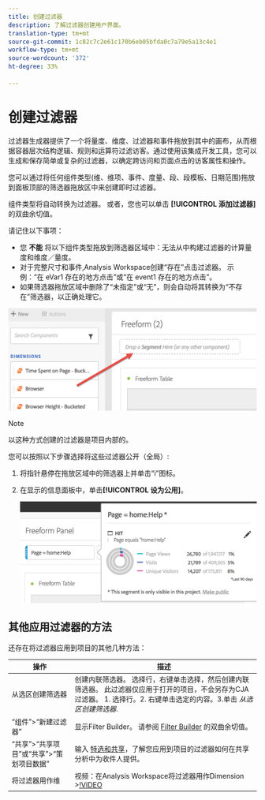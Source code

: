 ```yaml
---
title: 创建过滤器
description: 了解过滤器创建用户界面。
translation-type: tm+mt
source-git-commit: 1c82c7c2e61c170b6eb05bfda0c7a79e5a13c4e1
workflow-type: tm+mt
source-wordcount: '372'
ht-degree: 33%

---
```



# 创建过滤器

过滤器生成器提供了一个将量度、维度、过滤器和事件拖放到其中的画布，从而根据容器层次结构逻辑、规则和运算符过滤访客。通过使用该集成开发工具，您可以生成和保存简单或复杂的过滤器，以确定跨访问和页面点击的访客属性和操作。

您可以通过将任何组件类型(维、维项、事件、度量、段、段模板、日期范围)拖放到面板顶部的筛选器拖放区中来创建即时过滤器。

组件类型将自动转换为过滤器。 或者，您也可以单击 **[!UICONTROL 添加过滤器]** 的双曲余切值。

请记住以下事项：

* 您 **不能** 将以下组件类型拖放到筛选器区域中：无法从中构建过滤器的计算量度和维度／量度。
* 对于完整尺寸和事件,Analysis Workspace创建“存在”点击过滤器。 示例：“在 eVar1 存在的地方点击”或“在 event1 存在的地方点击”。
* 如果筛选器拖放区域中删除了“未指定”或“无”，则会自动将其转换为“不存在”筛选器，以正确处理它。

![](assets/segment-dropzone.png)

>[!NOTE]
>
>以这种方式创建的过滤器是项目内部的。

您可以按照以下步骤选择将这些过滤器公开（全局）:

1. 将指针悬停在拖放区域中的筛选器上并单击“i”图标。
1. 在显示的信息面板中，单击&#x200B;**[!UICONTROL 设为公用]**。

   ![](assets/segment-info.png)

## 其他应用过滤器的方法

还存在将过滤器应用到项目的其他几种方法：

| 操作 | 描述 |
|--- |--- |
| 从选区创建筛选器 | 创建内联筛选器。 选择行，右键单击选择，然后创建内联筛选器。 此过滤器仅应用于打开的项目，不会另存为CJA过滤器。 1. 选择行。2. 右键单击选定的内容。3.单击 *从选区创建筛选器*. |
| “组件”>“新建过滤器” | 显示Filter Builder。 请参阅 [Filter Builder](https://docs.adobe.com/content/help/zh-Hans/analytics/components/segmentation/segmentation-workflow/seg-build.html) 的双曲余切值。 |
| “共享”>“共享项目”或“共享”>“策划项目数据” | 输入 [特选和共享](https://docs.adobe.com/content/help/zh-Hans/analytics/analyze/analysis-workspace/curate-share/curate.html#concept_4A9726927E7C44AFA260E2BB2721AFC6)，了解您应用到项目的过滤器如何在共享分析中为收件人提供。 |
| 将过滤器用作维 | 视频：在Analysis Workspace将过滤器用作Dimension<br>>[!VIDEO](https://video.tv.adobe.com/v/23974) |
